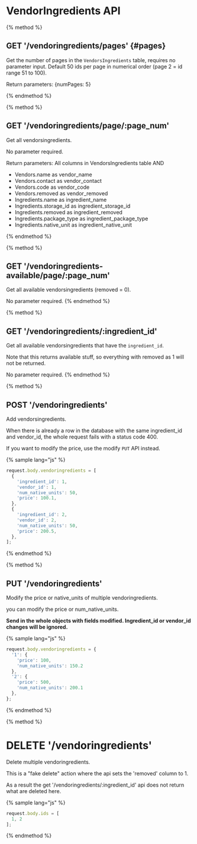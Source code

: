 # VendorIngredients API

{% method %}
## GET '/vendoringredients/pages' {#pages}

Get the number of pages in the `VendorsIngredients` table, requires no parameter input. Default 50 ids per page in numerical order (page 2 = id range 51 to 100).

Return parameters:
{numPages: 5}

{% endmethod %}

{% method %}
## GET '/vendoringredients/page/:page_num'

Get all vendorsingredients.

No parameter required.

Return parameters:
All columns in VendorsIngredients table AND
- Vendors.name as vendor_name
- Vendors.contact as vendor_contact
- Vendors.code as vendor_code
- Vendors.removed as vendor_removed
- Ingredients.name as ingredient_name
- Ingredients.storage_id as ingredient_storage_id
- Ingredients.removed as ingredient_removed
- Ingredients.package_type as ingredient_package_type
- Ingredients.native_unit as ingredient_native_unit

{% endmethod %}

{% method %}
## GET '/vendoringredients-available/page/:page_num'

Get all available vendorsingredients (removed = 0).

No parameter required.
{% endmethod %}

{% method %}
## GET '/vendoringredients/:ingredient_id'

Get all available vendorsingredients that have the `ingredient_id`.

Note that this returns available stuff, so everything with removed as 1 will not be returned.

No parameter required.
{% endmethod %}

{% method %}
## POST '/vendoringredients'

Add vendorsingredients.

When there is already a row in the database with the same ingredient_id and vendor_id, the whole request fails with a status code 400.

If you want to modify the price, use the modify `PUT` API instead.

{% sample lang="js" %}
```js
request.body.vendoringredients = [
  {
    'ingredient_id': 1,
    'vendor_id': 1,
    'num_native_units': 50,
    'price': 100.1,
  },
  {
    'ingredient_id': 2,
    'vendor_id': 2,
    'num_native_units': 50,
    'price': 200.5,
  },
];
```
{% endmethod %}

{% method %}
## PUT '/vendoringredients'

Modify the price or native_units of multiple vendoringredients.

you can modify the price or num_native_units.

**Send in the whole objects with fields modified. Ingredient_id or vendor_id changes will be ignored.**

{% sample lang="js" %}
```js
request.body.vendoringredients = {
  '1': {
    'price': 100,
    'num_native_units': 150.2
  },
  '2': {
    'price': 500,
    'num_native_units': 200.1
  },
};
```
{% endmethod %}

{% method %}
# DELETE '/vendoringredients'

Delete multiple vendoringredients.

This is a "fake delete" action where the api sets the 'removed' column to 1.

As a result the get '/vendoringredients/:ingredient_id' api does not return what are deleted here.

{% sample lang="js" %}
```js
request.body.ids = [
  1, 2
];
```
{% endmethod %}